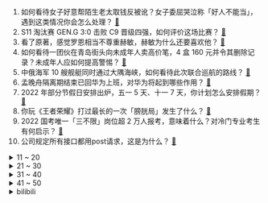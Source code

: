 1. 如何看待女子好意帮陌生老太取钱反被讹？女子委屈哭泣称「好人不能当」，遇到这类情况你会怎么处理？ [:link:](https://www.zhihu.com/question/493686349)
2. S11 淘汰赛 GEN.G 3:0 击败 C9 晋级四强，如何评价这场比赛？ [:link:](https://www.zhihu.com/question/494478753)
3. 看了原著，感觉罗恩相当不尊重赫敏，赫敏为什么还要喜欢他？ [:link:](https://www.zhihu.com/question/492960953)
4. 如何看待一团伙在青岛街头向未成年人卖高价笔，4 盒 160 元并令其删除记录？未成年人应如何提高警惕？ [:link:](https://www.zhihu.com/question/494355545)
5. 中俄海军 10 艘舰艇同时通过大隅海峡，如何看待此次联合巡航的路线？ [:link:](https://www.zhihu.com/question/494198611)
6. 孟晚舟隔离期结束已回华为上班，对华为将起到哪些作用？ [:link:](https://www.zhihu.com/question/494409602)
7. 2022 年部分节假日安排出炉，五一 5 天、十一 7 天，你计划怎么安排假期？ [:link:](https://www.zhihu.com/question/494519562)
8. 你玩《王者荣耀》打过最长的一次「膀胱局」发生了什么？ [:link:](https://www.zhihu.com/question/317841176)
9. 2022 国考唯一「三不限」岗位超 2 万人报考，意味着什么？对冷门专业考生有何启示？ [:link:](https://www.zhihu.com/question/494273341)
10. 公司规定所有接口都用post请求，这是为什么？ [:link:](https://www.zhihu.com/question/336797348)
<details>
<summary>11 ~ 20</summary>

11. 古代几十万大军行军，每个人每天一堆排泄物，沿路环境会不会很糟糕？ [:link:](https://www.zhihu.com/question/493053728)
12. 网传上海「房叔」抛售 93 套房，套现 4.5 亿，持有 28 年房价翻了 100 倍，真相如何？ [:link:](https://www.zhihu.com/question/494337815)
13. 男朋友买不起正品，花 300 元买了个假包送给我，骗我说是 3000 元，我该怎么办? [:link:](https://www.zhihu.com/question/493534303)
14. 9 岁女孩因老师太漂亮而产生自卑心理患抑郁症，为什么孩子这么小就产生容貌焦虑了？该如何正确引导？ [:link:](https://www.zhihu.com/question/493870394)
15. 赤峰剿灭一平均年龄 17 岁恶势力团伙，两年犯下 45 起强奸案，该犯罪团伙会面临哪些法律责任？ [:link:](https://www.zhihu.com/question/494390841)
16. 人活着是为了读书，上班，缴纳房贷，结婚生娃的吗？如果不是那应该是什么呢？ [:link:](https://www.zhihu.com/question/493899537)
17. 6 岁男童被两只狗撕咬缝 80 多针，男童家属刑事控告狗主人，狗主人是否会被追究刑事责任？ [:link:](https://www.zhihu.com/question/494363813)
18. 大连一居民楼燃气爆炸楼顶被炸飞，造成 2 死 7 伤，日常生活中怎样才能避免发生类似事故？ [:link:](https://www.zhihu.com/question/494212593)
19. 2021 年将会成为中国电子竞技的大转折点吗？ [:link:](https://www.zhihu.com/question/493010905)
20. 电影《教父》，被杀马威胁的电影大亨，为什么不报警处理呢，乖乖就屈服了，什么缘故？ [:link:](https://www.zhihu.com/question/333669386)
</details>
<details>
<summary>21 ~ 30</summary>

21. 怎么判断孩子是不是学霸的料？ [:link:](https://www.zhihu.com/question/487414207)
22. 如何看待英特尔 12 代酷睿 i9-12900HK 跑分曝光，超越苹果 M1 Max？ [:link:](https://www.zhihu.com/question/494288656)
23. 为什么没有用黄金做戒托的钻戒? [:link:](https://www.zhihu.com/question/492875635)
24. 订婚了赌气说分手，男朋友却更决绝，要如何处理? [:link:](https://www.zhihu.com/question/492924029)
25. 为什么苹果会上架高价抛光布？ [:link:](https://www.zhihu.com/question/493612511)
26. 为什么总有玩家怀念S8的IG？ [:link:](https://www.zhihu.com/question/493494356)
27. 双十一想买热门款式的鞋，但舍友说她有，不让我买，怎么办？ [:link:](https://www.zhihu.com/question/493054403)
28. 2021年，Firefox 相比于 Chrome 来说还有哪些优势？ [:link:](https://www.zhihu.com/question/490476880)
29. S11 半决赛 T1 想要战胜 DK 有几成胜算? [:link:](https://www.zhihu.com/question/494313778)
30. 为什么优秀学生想去银行总行？ [:link:](https://www.zhihu.com/question/493553757)
</details>
<details>
<summary>31 ~ 40</summary>

31. 照 S11 淘汰赛内战的表现看，今年 LPL 夺冠的可能性还大吗？ [:link:](https://www.zhihu.com/question/494162733)
32. 2021法考客观题成绩出来了，大家是不是还像考完当天一样哀鸿遍野？ [:link:](https://www.zhihu.com/question/494327389)
33. 怎么才能节约装修的成本？ [:link:](https://www.zhihu.com/question/446865075)
34. NBA 21-22 赛季黄蜂 111:95 篮网，杜兰特空砍 38 分，如何评价这场比赛？ [:link:](https://www.zhihu.com/question/494328224)
35. 有哪些事是买房之后才知道的？ [:link:](https://www.zhihu.com/question/290641737)
36. 写小说缺乏画面感，咋弄？ [:link:](https://www.zhihu.com/question/492920320)
37. 全国人大表决通过「家庭教育促进法」，要求减轻义务教育阶段学生作业及校外培训负担，有哪些积极意义？ [:link:](https://www.zhihu.com/question/494023807)
38. 《沙丘》中有哪些细思极恐的细节？ [:link:](https://www.zhihu.com/question/493540589)
39. 纪念志愿军抗美援朝出国作战 71 周年，哪些「最可爱的人」的故事让你记忆深刻？ [:link:](https://www.zhihu.com/question/494388383)
40. 怎么可以改变自己? [:link:](https://www.zhihu.com/question/491216726)
</details>
<details>
<summary>41 ~ 50</summary>

41. S11 全球总决赛 DK 连冠的概率有多大？ [:link:](https://www.zhihu.com/question/489333906)
42. 本科生该怎么学习大学英语？ [:link:](https://www.zhihu.com/question/431037469)
43. 双11有哪些功能性强又实用的好物推荐吗？ [:link:](https://www.zhihu.com/question/494264508)
44. 有哪些玩具孩子拿到手之后真的「欲罢不能」？ [:link:](https://www.zhihu.com/question/494205165)
45. 有什么能源可以取代石油？ [:link:](https://www.zhihu.com/question/493941075)
46. 2021法考客观题过线的经验有哪些？ [:link:](https://www.zhihu.com/question/494316219)
47. 你如何看待在 Galgame 中其他线路的女主与其他男角色交往？ [:link:](https://www.zhihu.com/question/493849203)
48. 如果能穿越到游戏《原神》里，你最想选择哪个角色，为什么？ [:link:](https://www.zhihu.com/question/490554518)
49. NBA 21-22 赛季灰熊 118:121 湖人，詹姆斯 19+6+6 终结连败，如何评价这场比赛？ [:link:](https://www.zhihu.com/question/494339781)
50. 对于钻石来说，颜色，切工和净度哪个更重要？ [:link:](https://www.zhihu.com/question/298654935)
</details><details>
<summary>bilibili</summary>

1. 《杀死那个石家庄人》希望大家喜欢哈哈 [:link:](//www.bilibili.com/video/BV1Yf4y1g7Na)
2. 对不起，这个节目拍不下去了... [:link:](//www.bilibili.com/video/BV1jh411n7f8)
3. 捣 蛋 鬼 [:link:](//www.bilibili.com/video/BV1H44y147A7)
4. 眼“色”游戏 （7） [:link:](//www.bilibili.com/video/BV1nq4y197Py)
5. 扔飞镖来决定我一日三餐吃什么，扔到哪就去哪，结果竟来到荒地 [:link:](//www.bilibili.com/video/BV1wU4y1c79M)
6. 当声音开始从我的世界里消失 [:link:](//www.bilibili.com/video/BV1jq4y1G7YD)
7. 《 我 不 理 解 》 [:link:](//www.bilibili.com/video/BV1EL4y1B75k)
8. 卫生扣分写检讨的巅峰之作。 [:link:](//www.bilibili.com/video/BV1Df4y1g7x9)
9. 新番时光机！十年前的观众都在看什么神片？「2011年10月新番导视」 [:link:](//www.bilibili.com/video/BV1Br4y1y7ri)
10. 我居然花6150元做了3D版的狂扁小朋友？ [:link:](//www.bilibili.com/video/BV1cq4y1G76E)
<details>
<summary>11 ~ 20</summary>

11. 【时代少年团】《这福气给你要不要》之福卡在哪里 [:link:](//www.bilibili.com/video/BV1eR4y1J7CM)
12. 帅小伙吃惯了山珍海味，买来三斤猪油自制一顿朴素的猪油拌饭！ [:link:](//www.bilibili.com/video/BV1P34y1m7xo)
13. 这玩意凭什么那么火？！！ [:link:](//www.bilibili.com/video/BV1ph41187Qd)
14. 破记录试吃，请全村吃一条170多斤的巨大剑鱼，太霸气了 [:link:](//www.bilibili.com/video/BV1jv41137Xu)
15. 假装生气摔碎手机，再捡起来吃掉…会发生什么？【连环整蛊】 [:link:](//www.bilibili.com/video/BV17Q4y1q76F)
16. 如果全世界都在讲日语…爆笑如雷了家人们 [:link:](//www.bilibili.com/video/BV1KQ4y1q7AG)
17. 开口跪！英雄联盟《Legends never Die》翻唱，传奇永不熄 [:link:](//www.bilibili.com/video/BV1qF411Y77D)
18. 《原神》胡桃 EP - 丘丘人的深夜游行 [:link:](//www.bilibili.com/video/BV16f4y1g7SF)
19. 英雄联盟设计师，把盖伦删了吧 [:link:](//www.bilibili.com/video/BV1yP4y1t7js)
20. 原 神 之 友(第四期） [:link:](//www.bilibili.com/video/BV11q4y1G78b)
</details>
<details>
<summary>21 ~ 30</summary>

21. 芜湖钢琴师 [:link:](//www.bilibili.com/video/BV1D34y1m7Lz)
22. 鱿 鱼 游 戏 冠 军 团 队 [:link:](//www.bilibili.com/video/BV1Zh411b7PS)
23. 欲 戴 皇 冠 ，必 承 其 重 ！ [:link:](//www.bilibili.com/video/BV1yL4y1B7JF)
24. 这玩意凭什么那么贵！！！ [:link:](//www.bilibili.com/video/BV1zU4y1u7JY)
25. 🙂嘉 然 零 元 购🙃 [:link:](//www.bilibili.com/video/BV1kQ4y1i7LG)
26. 去不了二次元，就让二次元过来 [:link:](//www.bilibili.com/video/BV1AQ4y1q7hn)
27. 这是我今年最爽的视频！对不起了，兄弟！ [:link:](//www.bilibili.com/video/BV1hP4y1L7vZ)
28. 【动态胡桃】Lolita小胡桃 别盯着我看！ [:link:](//www.bilibili.com/video/BV1N34y1m7aL)
29. 帅小伙把屯了一年的快递一次性全部开箱！ [:link:](//www.bilibili.com/video/BV1bv411u7aE)
30. 菊 之 殇 [:link:](//www.bilibili.com/video/BV1Mb4y1h7NT)
</details>
<details>
<summary>31 ~ 40</summary>

31. 我劈腿加摆烂，但我是亚撒西好少年！ACG四大人渣之藤井冬弥 [:link:](//www.bilibili.com/video/BV1J3411y7XX)
32. 我来说说“中国式环保”为什么不入西方的眼？ [:link:](//www.bilibili.com/video/BV14r4y1y7jq)
33. 怒花6万，59.9元到950元的粉底液哪家强？【老爸评测】 [:link:](//www.bilibili.com/video/BV1VP4y1b7Va)
34. 《明日方舟》SideStory「长夜临光」活动先导PV [:link:](//www.bilibili.com/video/BV1vT4y1R7D8)
35. 看完这些纪录片和书，你将自律成瘾！自我提升类纪录片TOP10 [:link:](//www.bilibili.com/video/BV1Ru411Z7Jr)
36. 【原神摇】我在欢乐谷跳起了 Phut hon！4K｜夜喵 [:link:](//www.bilibili.com/video/BV1mq4y197a5)
37. 耗时18天！在纸上玩DNF [:link:](//www.bilibili.com/video/BV1Mq4y1R7pL)
38. 【4K60FPS】查理·普斯《See You Again》爆火神曲！珍惜身边的人！ [:link:](//www.bilibili.com/video/BV1qU4y1F73A)
39. 「进击的巨人|最后的致意」我们调查兵团就是一路失败过来的啊 [:link:](//www.bilibili.com/video/BV1LR4y1J76g)
40. 同一个宿舍6个985金融男，毕业15年后的真实人生【毯叔盘钱】 [:link:](//www.bilibili.com/video/BV13b4y1h7gZ)
</details>
<details>
<summary>41 ~ 50</summary>

41. 在王者荣耀弹奏《起风了》！觉得有那味吗？［脚本弹奏］ [:link:](//www.bilibili.com/video/BV1xq4y197ub)
42. 【抓你手活】这可能是世界上第一块方便面滑板...吧 [:link:](//www.bilibili.com/video/BV1vL4y1B79v)
43. 原来我们从小听到大的这些旋律都来自日本？？ [:link:](//www.bilibili.com/video/BV1uP4y1b71M)
44. 这才是真正相亲相来的女孩。。。。。。。。。。。。 [:link:](//www.bilibili.com/video/BV1QF411Y7Fg)
45. 【半佛】朝鲜战场，人民英雄永垂不朽 [:link:](//www.bilibili.com/video/BV13Q4y1Q7Jp)
46. 京  台  高  铁         【Train Simulator】 [:link:](//www.bilibili.com/video/BV1DR4y1J7dx)
47. 我不想干了 [:link:](//www.bilibili.com/video/BV1M44y147Vv)
48. 在氧气少一半的地方生活怎样？探秘中国海拔4000米小镇！ [:link:](//www.bilibili.com/video/BV1Qb4y1h76c)
49. 《鼠 飚》 [:link:](//www.bilibili.com/video/BV1QF411Y7wd)
50. 钢琴家的事，能叫嫖吗？！！ [:link:](//www.bilibili.com/video/BV1rL411G7Pm)
</details>
<details>
<summary>51 ~ 60</summary>

51. 给你机会你也不中用啊？ [:link:](//www.bilibili.com/video/BV1FF411e7iy)
52. 这是一个很牛逼的视频！！！ [:link:](//www.bilibili.com/video/BV1Sb4y1h71s)
53. 海底捞员工说要给我拿个盆吃！！！不私藏了。      隐藏系列安排。 [:link:](//www.bilibili.com/video/BV1FL4y1z7hZ)
54. 看好了！鬼畜是这样做的！ [:link:](//www.bilibili.com/video/BV1pq4y1G7bw)
55. 完整版来了，发完我下地了（kongkongkongkong） [:link:](//www.bilibili.com/video/BV1Yq4y1G7Uw)
56. 十年前不是2001,而是2011 [:link:](//www.bilibili.com/video/BV1DP4y1t7JV)
57. 3欧元！全是肉！无限吃！这可能是全世界最便宜的自助了！ [:link:](//www.bilibili.com/video/BV1t44y1v7jq)
58. 动 画 版 章 鱼 游 戏 [:link:](//www.bilibili.com/video/BV1m34y1m7b8)
59. 出圈名场面！让我看看是谁高血压了！国产古装大戏《琅琊榜》第六期 [:link:](//www.bilibili.com/video/BV14Q4y1Q7ZC)
60. 历时半个多月，终于将原神中的【仙跳墙】搬进了现实！ [:link:](//www.bilibili.com/video/BV1GR4y1n7EX)
</details>
<details>
<summary>61 ~ 70</summary>

61. 街头甘蔗汁，排毒养颜，补气补血。 [:link:](//www.bilibili.com/video/BV1yq4y1G7n7)
62. 后来才发现，他说的都是真的！ [:link:](//www.bilibili.com/video/BV1KF411e7q1)
63. 【医学博士】熬夜对脱发有多大伤害？｜ 秃发还能救回来吗？ [:link:](//www.bilibili.com/video/BV18L411g7j3)
64. 【何同学】我做了苹果放弃的产品... [:link:](//www.bilibili.com/video/BV19v411M7Rs)
65. 【刘庸】⚡️红装⚡️ [:link:](//www.bilibili.com/video/BV1dL4y1B7Yj)
66. 进来，跟你算笔高三的时间账 [:link:](//www.bilibili.com/video/BV1cv411g7gA)
67. 深夜试吃云南奇特食材烧烤，竟尝出下水道味道？【就得这么晚ep02-潘小烧】 [:link:](//www.bilibili.com/video/BV1ST4y1o7FX)
68. 越南媳妇跟了我6年，第一次收到花哭了.. [:link:](//www.bilibili.com/video/BV15P4y1b7tM)
69. 【STN快报第六季6】STN不仅不独占，还可以手机PC一起看 [:link:](//www.bilibili.com/video/BV1Bv411u7Dh)
70. 山 东 也 太 硬 了 吧？！ [:link:](//www.bilibili.com/video/BV1YT4y1o7Gh)
</details>
<details>
<summary>71 ~ 80</summary>

71. 【咬人猫X矮乐多】零 元 购 猫！Ngana Rindu [:link:](//www.bilibili.com/video/BV1zL4y1B7He)
72. 拍摄了136天，花生的一生，从一颗种子到最后的收获果实【完整版】 [:link:](//www.bilibili.com/video/BV1Yq4y157TJ)
73. 这些东西也太奇怪了吧！你们能猜到是做什么用的吗？ [:link:](//www.bilibili.com/video/BV1G3411y7zq)
74. 被删除的9种植物和隐藏僵尸！植物大战僵尸沉封十年的众多谜团被解开! [:link:](//www.bilibili.com/video/BV1434y1m7re)
75. 如果王家卫来拍让子弹飞 [:link:](//www.bilibili.com/video/BV1Xu411d7j7)
76. 《哈利波特·人物印象曲》斯莱特林拽姐·卡珊德拉 [:link:](//www.bilibili.com/video/BV1tU4y1F7kT)
77. 【2003年】《恋爱的犀牛》官摄修复版｜段奕宏、郝蕾 [:link:](//www.bilibili.com/video/BV1Ku411f7Vy)
78. 37名家长联名要求7岁女孩转学，只因孩子家长不参与内卷“鸡娃” [:link:](//www.bilibili.com/video/BV1uP4y1b7Qe)
79. 吹糖人万法皆空 [:link:](//www.bilibili.com/video/BV1Xu411Z79p)
80. 小 学 校 霸 [:link:](//www.bilibili.com/video/BV13u411o7ax)
</details>
<details>
<summary>81 ~ 90</summary>

81. 《小羊魈恩》第五话：“捕风的异乡人” [:link:](//www.bilibili.com/video/BV1BT4y1o7ca)
82. 当所有人被困在「2D世界」!! [:link:](//www.bilibili.com/video/BV1Sr4y1y7Hn)
83. 当你说话的时候嘴里会「喷箭」！！ [:link:](//www.bilibili.com/video/BV1DL4y1i7QH)
84. 【4K高清修复】专业の配音 [:link:](//www.bilibili.com/video/BV1CQ4y1q7so)
85. 《率土之滨》六周年欢乐趴——率土·三国脱口秀。王建国、呼兰领衔率土男团，为玩家带来一场特别“生日会” [:link:](//www.bilibili.com/video/BV1ZP4y1t7gZ)
86. 当 代 校 运 会 现 状 [:link:](//www.bilibili.com/video/BV11q4y197da)
87. 硬 核 教 学 [:link:](//www.bilibili.com/video/BV1ju411f7ZG)
88. 双雄8：王者冠军战队成员被保安殴打事件真相！ [:link:](//www.bilibili.com/video/BV1qq4y1G7cq)
89. 这面相找什么工作合适？怕别人欺负 [:link:](//www.bilibili.com/video/BV1MR4y1J7r8)
90. 神探夏洛克主题曲！阿卡贝拉高能翻唱！【MayTree五月树】 [:link:](//www.bilibili.com/video/BV1jL4y1B7QR)
</details>
<details>
<summary>91 ~ 100</summary>

91. 做up主3年后首次体检，看到报告的瞬间我笑了... [:link:](//www.bilibili.com/video/BV12R4y1J7bv)
92. 王传君——五年前，他亲手把自己打了个粉碎！ [:link:](//www.bilibili.com/video/BV1SU4y1F7n2)
93. “我爱人的眼睛一点不像太阳” [:link:](//www.bilibili.com/video/BV1RQ4y1i7Yc)
94. 这是一款20年前90%的人无法通关的游戏 [:link:](//www.bilibili.com/video/BV1bq4y1G7FY)
95. 有些人面无表情时，情绪已经走了两公里 [:link:](//www.bilibili.com/video/BV1NP4y1b7JM)
96. 大海退潮后，大庆赶海捡到大蛏王留下的呼吸孔，好像两个小鼻子 [:link:](//www.bilibili.com/video/BV1fQ4y1U7y3)
97. 当普通女生模仿易梦玲。。。 [:link:](//www.bilibili.com/video/BV1NQ4y1S7gV)
98. “我要讲的故事......开始于提瓦特” [:link:](//www.bilibili.com/video/BV1LR4y1J7BW)
99. 华农兄弟：兄弟家的脐橙终于快熟了，尝了几个，比去年的还甜 [:link:](//www.bilibili.com/video/BV1ib4y1h78e)
100. [成信七十周年校庆]校友代表陈睿致辞 [:link:](//www.bilibili.com/video/BV11L4y1B7no)
</details></details>